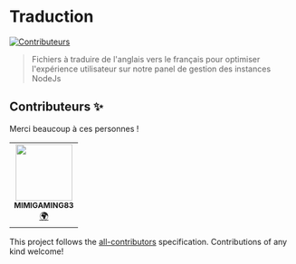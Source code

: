 # Traduction
<!-- ALL-CONTRIBUTORS-BADGE:START - Do not remove or modify this section -->
[![Contributeurs](https://img.shields.io/badge/all_contributors-1-orange.svg?style=flat-square)](#contributors-)
<!-- ALL-CONTRIBUTORS-BADGE:END -->
> Fichiers à traduire de l'anglais vers le français pour optimiser l'expérience utilisateur sur notre panel de gestion des instances NodeJs

## Contributeurs ✨

Merci beaucoup à ces personnes !

<!-- ALL-CONTRIBUTORS-LIST:START - Do not remove or modify this section -->
<!-- prettier-ignore-start -->
<!-- markdownlint-disable -->
<table>
  <tr>
    <td align="center"><a href="https://github.com/MIMIGAMING83"><img src="https://avatars2.githubusercontent.com/u/46751791?v=4" width="100px;" alt=""/><br /><sub><b>MIMIGAMING83</b></sub></a><br /><a href="#translation-MIMIGAMING83" title="Traduction">🌍</a></td>
  </tr>
</table>

<!-- markdownlint-enable -->
<!-- prettier-ignore-end -->
<!-- ALL-CONTRIBUTORS-LIST:END -->

This project follows the [all-contributors](https://github.com/all-contributors/all-contributors) specification. Contributions of any kind welcome!
